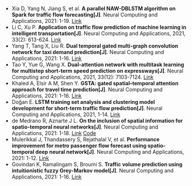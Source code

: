 * Xia D, Yang N, Jiang S, et al. <b>A parallel NAW-DBLSTM algorithm on Spark for traffic flow forecasting[J]</b>. Neural Computing and Applications, 2021: 1-19. [Link](https://link.springer.com/article/10.1007/s00521-021-06409-5)
* Li C, Xu P. <b>Application on traffic flow prediction of machine learning in intelligent transportation[J]</b>. Neural Computing and Applications, 2021, 33(2): 613-624. [Link](https://link.springer.com/article/10.1007/s00521-020-05002-6)
* Yang T, Tang X, Liu R. <b>Dual temporal gated multi-graph convolution network for taxi demand prediction[J]</b>. Neural Computing and Applications, 2021: 1-16. [Link](https://link.springer.com/article/10.1007/s00521-021-06092-6)
* Tao Y, Yue G, Wang X. <b>Dual-attention network with multitask learning for multistep short-term speed prediction on expressways[J]</b>. Neural Computing and Applications, 2021, 33(12): 7103-7124. [Link](https://link.springer.com/article/10.1007/s00521-020-05478-2)
* Khaled A, Elsir A M, Shen Y. <b>GSTA: gated spatial–temporal attention approach for travel time prediction[J]</b>. Neural Computing and Applications, 2021: 1-16. [Link](https://link.springer.com/article/10.1007/s00521-021-06560-z)
* Doğan E. <b>LSTM training set analysis and clustering model development for short-term traffic flow prediction[J]</b>. Neural Computing and Applications, 2021, 1-14. [Link](https://link.springer.com/article/10.1007/s00521-020-05564-5)
* de Medrano R, Aznarte J L. <b>On the inclusion of spatial information for spatio-temporal neural networks[J]</b>. Neural Computing and Applications, 2021: 1-18. [Link](https://link.springer.com/article/10.1007/s00521-021-06111-6) [Code](https://github.com/rdemedrano/SANN)
* Mulerikkal J, Thandassery S, Rejathalal V, et al. <b>Performance improvement for metro passenger flow forecast using spatio-temporal deep neural network[J]</b>. Neural Computing and Applications, 2021: 1-12. [Link](https://link.springer.com/article/10.1007/s00521-021-06522-5)
* Govindan K, Ramalingam S, Broumi S. <b>Traffic volume prediction using intuitionistic fuzzy Grey-Markov model[J]</b>. Neural Computing and Applications, 2021: 1-16. [Link](https://link.springer.com/article/10.1007/s00521-021-05940-9)
